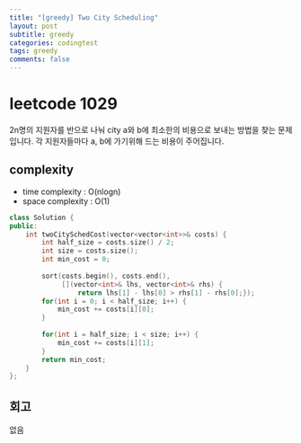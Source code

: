 ```yaml
---
title: "[greedy] Two City Scheduling"
layout: post
subtitle: greedy
categories: codingtest
tags: greedy
comments: false
---
```


# leetcode 1029
2n명의 지원자를 반으로 나눠 city a와 b에 최소한의 비용으로 보내는 방법을 찾는 문제입니다. 각 지원자들마다 a, b에 가기위해 드는 비용이 주어집니다.
  
## complexity
- time complexity : O(nlogn)
- space complexity : O(1)
  
```cpp
class Solution {
public:
    int twoCitySchedCost(vector<vector<int>>& costs) {
        int half_size = costs.size() / 2;
        int size = costs.size();
        int min_cost = 0;
        
        sort(costs.begin(), costs.end(),
             [](vector<int>& lhs, vector<int>& rhs) { 
                 return lhs[1] - lhs[0] > rhs[1] - rhs[0];});
        for(int i = 0; i < half_size; i++) {
            min_cost += costs[i][0];   
        }
        
        for(int i = half_size; i < size; i++) {
            min_cost += costs[i][1];   
        }
        return min_cost;
    }
};
```
## 회고
없음